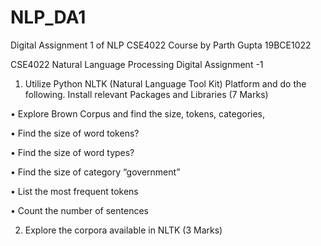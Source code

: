 # NLP_DA1
Digital Assignment 1 of NLP CSE4022 Course by Parth Gupta 19BCE1022

CSE4022 Natural Language Processing
Digital Assignment -1
1.	Utilize Python NLTK (Natural Language Tool Kit) Platform and do the following. Install relevant Packages and Libraries
(7 Marks)

•	Explore Brown Corpus and find the size, tokens, categories,

•	Find the size of word tokens?

•	Find the size of word types?

•	Find the size of category “government”

•	List the most frequent tokens

•	Count the number of sentences

2.	Explore the corpora available in NLTK                                                          (3 Marks)
